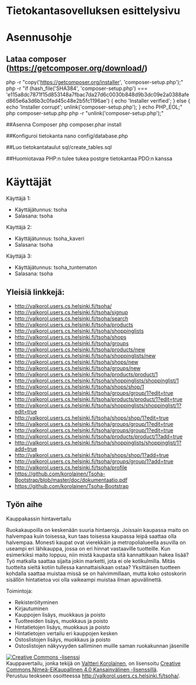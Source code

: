 # Tietokantasovelluksen esittelysivu

# Asennusohje
## Lataa composer (https://getcomposer.org/download/)
php -r "copy('https://getcomposer.org/installer', 'composer-setup.php');"
php -r "if (hash_file('SHA384', 'composer-setup.php') === 'e115a8dc7871f15d853148a7fbac7da27d6c0030b848d9b3dc09e2a0388afed865e6a3d6b3c0fad45c48e2b5fc1196ae') { echo 'Installer verified'; } else { echo 'Installer corrupt'; unlink('composer-setup.php'); } echo PHP_EOL;"
php composer-setup.php
php -r "unlink('composer-setup.php');"

##Asenna Composer
php composer.phar install

##Konfiguroi tietokanta
nano config/database.php

##Luo tietokantataulut
sql/create_tables.sql


##Huomiotavaa
PHP:n tulee tukea postgre tietokantaa PDO:n kanssa


# Käyttäjät

Käyttäjä 1:
* Käyttäjätunnus: tsoha
* Salasana: tsoha

Käyttäjä 2:
* Käyttäjätunnus: tsoha_kaveri
* Salasana: tsoha

Käyttäjä 3:
* Käyttäjätunnus: tsoha_tuntematon
* Salasana: tsoha


## Yleisiä linkkejä:

* http://valkorol.users.cs.helsinki.fi/tsoha/
* http://valkorol.users.cs.helsinki.fi/tsoha/signup
* http://valkorol.users.cs.helsinki.fi/tsoha/search
* http://valkorol.users.cs.helsinki.fi/tsoha/products
* http://valkorol.users.cs.helsinki.fi/tsoha/shoppinglists
* http://valkorol.users.cs.helsinki.fi/tsoha/shops
* http://valkorol.users.cs.helsinki.fi/tsoha/groups
* http://valkorol.users.cs.helsinki.fi/tsoha/products/new
* http://valkorol.users.cs.helsinki.fi/tsoha/shoppinglists/new
* http://valkorol.users.cs.helsinki.fi/tsoha/shops/new
* http://valkorol.users.cs.helsinki.fi/tsoha/groups/new
* http://valkorol.users.cs.helsinki.fi/tsoha/products/product/1
* http://valkorol.users.cs.helsinki.fi/tsoha/shoppinglists/shoppinglist/1
* http://valkorol.users.cs.helsinki.fi/tsoha/shops/shop/1
* http://valkorol.users.cs.helsinki.fi/tsoha/groups/group/1?edit=true
* http://valkorol.users.cs.helsinki.fi/tsoha/products/product/1?edit=true
* http://valkorol.users.cs.helsinki.fi/tsoha/shoppinglists/shoppinglist/1?edit=true
* http://valkorol.users.cs.helsinki.fi/tsoha/shops/shop/1?edit=true
* http://valkorol.users.cs.helsinki.fi/tsoha/groups/group/1?edit=true
* http://valkorol.users.cs.helsinki.fi/tsoha/groups/group/1?edit=true
* http://valkorol.users.cs.helsinki.fi/tsoha/products/product/1?add=true
* http://valkorol.users.cs.helsinki.fi/tsoha/shoppinglists/shoppinglist/1?add=true
* http://valkorol.users.cs.helsinki.fi/tsoha/shops/shop/1?add=true
* http://valkorol.users.cs.helsinki.fi/tsoha/groups/group/1?add=true
* http://valkorol.users.cs.helsinki.fi/tsoha/profile
* https://github.com/korolainen/Tsoha-Bootstrap/blob/master/doc/dokumentaatio.pdf
* https://github.com/korolainen/Tsoha-Bootstrap

## Työn aihe

Kauppakassin hintavertailu

Ruokakaupoilla on keskenään suuria hintaeroja. Joissain kaupassa maito on halvempaa kuin toisessa, kun taas toisessa kaupassa leipä saattaa olla halvempaa. Monesti kaupat ovat vierekkäin ja metropolialueella asuvilla on useampi eri lähikauppa, jossa on eri hinnat vastaaville tuotteille. Kun esimerkiksi maito loppuu, niin mistä kaupasta sitä kannattikaan hakea lisää? Työ matkalla saattaa sijaita jokin marketti, jota ei ole kotikulmilla. Mitäs tuotteita sieltä kotiin tullessa kannattaisikaan ostaa? Yksittäisen tuotteen kohdalla saattaa muistaa missä se on halvimmillaan, mutta koko ostoskorin sisällön hintatietoa voi olla vaikeampi muistaa ilman apuvälinettä. 


Toimintoja:
* Rekisteröityminen
* Kirjautuminen
* Kauppojen lisäys, muokkaus ja poisto
* Tuotteeiden lisäys, muokkaus ja poisto
* Hintatietojen lisäys, muokkaus ja poisto
* Hintatietojen vertailu eri kauppojen kesken
* Ostoslistojen lisäys, muokkaus ja poisto
* Ostoslistojen näkyvyyden salliminen muille saman ruokakunnan jäsenille


<a rel="license" href="http://creativecommons.org/licenses/by-nc/4.0/"><img alt="Creative Commons -lisenssi" style="border-width:0" src="https://i.creativecommons.org/l/by-nc/4.0/80x15.png" /></a><br /><span xmlns:dct="http://purl.org/dc/terms/" property="dct:title">Kauppavertailu</span>, jonka tekijä on <a xmlns:cc="http://creativecommons.org/ns#" href="http://valkorol.users.cs.helsinki.fi/tsoha/" property="cc:attributionName" rel="cc:attributionURL">Valtteri Korolainen</a>, on lisensoitu <a rel="license" href="http://creativecommons.org/licenses/by-nc/4.0/">Creative Commons Nimeä-EiKaupallinen 4.0 Kansainvälinen -lisenssillä</a>.<br />Perustuu teokseen osoitteessa <a xmlns:dct="http://purl.org/dc/terms/" href="http://valkorol.users.cs.helsinki.fi/tsoha/" rel="dct:source">http://valkorol.users.cs.helsinki.fi/tsoha/</a>.